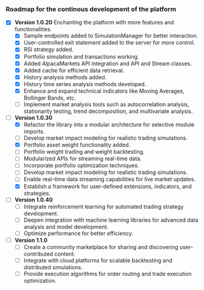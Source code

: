 ### Roadmap for the continous development of the platform

- [X] **Version 1.0.20** Enchanting the platform with more features and functionalities.
  - [X] Sample endpoints added to SimulationManager for better interaction.
  - [X] User-controlled exit statement added to the server for more control.
  - [X] RSI strategy added.
  - [X] Portfolio simulation and transactions working.
  - [X] Added AlpacaMarkets API integration and API and Stream classes.
  - [X] Added cache for efficient data retrieval.
  - [X] History analysis methods added.
  - [X] History time series analysis methods developed.
  - [X] Enhance and expand technical indicators like Moving Averages, Bollinger Bands, etc.
  - [ ] Implement market analysis tools such as autocorrelation analysis, stationarity testing, trend decomposition, and multivariate analysis.
    
- [ ] **Version 1.0.30**
  - [X] Refactor the library into a modular architecture for selective module imports.
  - [ ] Develop market impact modeling for realistic trading simulations.
  - [X] Portfolio asset weight functionality added.
  - [ ] Portfolio weight trading and weight backtesting.
  - [ ] Modularized APIs for streaming real-time data.
  - [ ] Incorporate portfolio optimization techniques.
  - [ ] Develop market impact modeling for realistic trading simulations.
  - [ ] Enable real-time data streaming capabilities for live market updates.
  - [X] Establish a framework for user-defined extensions, indicators, and strategies.

- [ ] **Version 1.0.40**
  - [ ] Integrate reinforcement learning for automated trading strategy development.
  - [ ] Deepen integration with machine learning libraries for advanced data analysis and model development.
  - [ ] Optimize performance for better efficiency.

- [ ] **Version 1.1.0**
  - [ ] Create a community marketplace for sharing and discovering user-contributed content.
  - [ ] Integrate with cloud platforms for scalable backtesting and distributed simulations.
  - [ ] Provide execution algorithms for order routing and trade execution optimization.